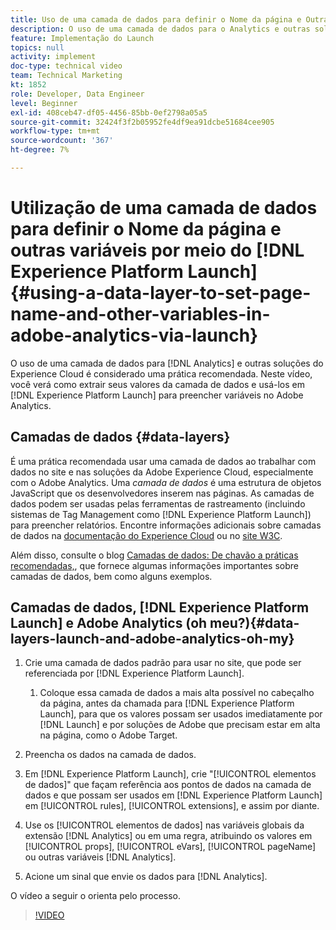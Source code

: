 ```yaml
---
title: Uso de uma camada de dados para definir o Nome da página e Outras variáveis no Adobe Analytics por meio do Launch
description: O uso de uma camada de dados para o Analytics e outras soluções do Experience Cloud é considerado uma prática recomendada. Neste vídeo, você verá como extrair seus valores da camada de dados e usá-los no Launch para preencher variáveis no Adobe Analytics.
feature: Implementação do Launch
topics: null
activity: implement
doc-type: technical video
team: Technical Marketing
kt: 1852
role: Developer, Data Engineer
level: Beginner
exl-id: 408ceb47-df05-4456-85bb-0ef2798a05a5
source-git-commit: 32424f3f2b05952fe4df9ea91dcbe51684cee905
workflow-type: tm+mt
source-wordcount: '367'
ht-degree: 7%

---
```


# Utilização de uma camada de dados para definir o Nome da página e outras variáveis por meio do [!DNL Experience Platform Launch] {#using-a-data-layer-to-set-page-name-and-other-variables-in-adobe-analytics-via-launch}

O uso de uma camada de dados para [!DNL Analytics] e outras soluções do Experience Cloud é considerado uma prática recomendada. Neste vídeo, você verá como extrair seus valores da camada de dados e usá-los em [!DNL Experience Platform Launch] para preencher variáveis no Adobe Analytics.

## Camadas de dados {#data-layers}

É uma prática recomendada usar uma camada de dados ao trabalhar com dados no site e nas soluções da Adobe Experience Cloud, especialmente com o Adobe Analytics. Uma _camada de dados_ é uma estrutura de objetos JavaScript que os desenvolvedores inserem nas páginas. As camadas de dados podem ser usadas pelas ferramentas de rastreamento (incluindo sistemas de Tag Management como [!DNL Experience Platform Launch]) para preencher relatórios. Encontre informações adicionais sobre camadas de dados na [documentação do Experience Cloud](https://marketing.adobe.com/resources/help/en_US/sc/implement/ref-data-layer.html) ou no [site W3C](https://www.w3.org/).

Além disso, consulte o blog [Camadas de dados: De chavão a práticas recomendadas,](https://theblog.adobe.com/data-layers-buzzword-best-practice/), que fornece algumas informações importantes sobre camadas de dados, bem como alguns exemplos.

## Camadas de dados, [!DNL Experience Platform Launch] e Adobe Analytics (oh meu?){#data-layers-launch-and-adobe-analytics-oh-my}

1. Crie uma camada de dados padrão para usar no site, que pode ser referenciada por [!DNL Experience Platform Launch].

   1. Coloque essa camada de dados a mais alta possível no cabeçalho da página, antes da chamada para [!DNL Experience Platform Launch], para que os valores possam ser usados imediatamente por [!DNL Launch] e por soluções de Adobe que precisam estar em alta na página, como o Adobe Target.

1. Preencha os dados na camada de dados.
1. Em [!DNL Experience Platform Launch], crie &quot;[!UICONTROL elementos de dados]&quot; que façam referência aos pontos de dados na camada de dados e que possam ser usados em [!DNL Experience Platform Launch] em [!UICONTROL rules], [!UICONTROL extensions], e assim por diante.
1. Use os [!UICONTROL elementos de dados] nas variáveis globais da extensão [!DNL Analytics] ou em uma regra, atribuindo os valores em [!UICONTROL props], [!UICONTROL eVars], [!UICONTROL pageName] ou outras variáveis [!DNL Analytics].
1. Acione um sinal que envie os dados para [!DNL Analytics].

O vídeo a seguir o orienta pelo processo.

>[!VIDEO](https://video.tv.adobe.com/v/25899/?quality=12)
